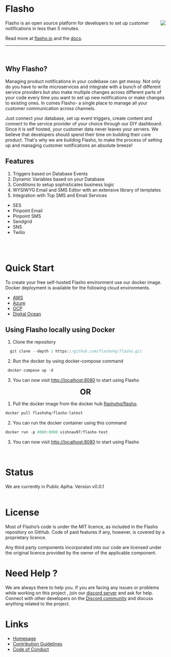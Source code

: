 # Flasho

<a href="https://flasho.io/"><img src="https://flasho-stage.chutneystore.com/logo/logo.svg" align="right" ></a>
Flasho is an open source platform for developers to set up customer notifications in less than 5 minutes.



Read more at [flasho.io](https://flasho.io) and the [docs](https://docs.flasho.io).

---
<br/>

## Why Flasho?

Managing product notifications in your codebase can get messy. Not only do you have to write microservices and integrate with a bunch of different service providers but also make multiple changes across different parts of your code every time you want to set up new notifications or make changes to existing ones. In comes Flasho-  a single place to manage all your customer communication across channels. 

Just connect your database, set up event triggers, create content and connect to the service provider of your choice through our DIY dashboard.  Since it is self hosted, your customer data never leaves your servers. We believe that developers should spend their time on building their core product. That's why we are building Flasho, to make the process of setting up and managing customer notifications an absolute breeze!

## Features

1. Triggers based on Database Events
1. Dynamic Variables based on your Database
1. Conditions to setup sophisticates business logic
1. WYSIWYG Email and SMS Editor with an extensive library of templates
1. Integration with Top SMS and Email Services

- SES
- Pinpoint Email
- Pinpoint SMS
- Sendgrid
- SNS
- Twilio
<br /> 
<br/>

# Quick Start

To create your free self-hosted Flasho environment use our docker image. Docker deployment is available for the following cloud environments.

- [AWS](https://docs.flasho.io/docs/deployment-guides/aws)
- [Azure](https://docs.flasho.io/docs/deployment-guides/azure)
- [GCP](https://docs.flasho.io/docs/deployment-guides/google-cloud-platform)
- [Digital Ocean](https://docs.flasho.io/docs/deployment-guides/digital-ocean)

## Using Flasho locally using Docker

1. Clone the repository

```jsx
  git clone --depth 1 https://github.com/flashohq/flasho.git
```

2. Run the docker by using docker-compose command

```jsx
 docker-compose up -d
```

3. You can now visit [http://localhost:8080](http://localhost:8080) to start using Flasho

<b><div align="center"><font size="5">OR</font></div></b>

1. Pull the docker image from the docker hub [flashohq/flasho](https://hub.docker.com/r/flashohq/flasho).

```jsx
docker pull flashohq/flasho:latest
```

2. You can run the docker container using this command

```jsx
docker run -p 8080:8080 vishnau97/flasho-test
```

3. You can now visit [http://localhost:8080](http://localhost:8080) to start using Flasho
<br/>

# Status

We are currently in Public Aplha. Version v0.0.1
<br/>
<br/>

# License

Most of Flasho’s code is under the MIT licence, as included in the Flasho repository on GitHub. Code of paid features if any, however, is covered by a proprietary licence.

Any third party components incorporated into our code are licensed under the original licence provided by the owner of the applicable component.

# Need Help ?

We are always there to help you. If you are facing any issues or problems while working on this project , join our [discord server]( https://discord.gg/DZ5PKmj6vc)
and ask for help. Connect with other developers on the [Discord community](https://discord.gg/3b4hzsyC4X) and discuss anything related to the project.
# Links 
- [Homepage](https://flasho.io)
- [Contribution Guidelines](https://github.com/flashohq/flasho/blob/master/CONTRIBUTING.md)
- [Code of Conduct](https://github.com/flashohq/flasho/blob/master/CODE_OF_CONDUCT.md)
